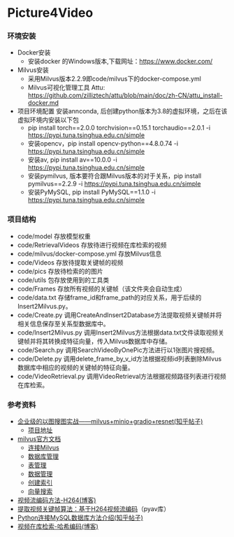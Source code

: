 # Picture4Video

### 环境安装
+ Docker安装
  - 安装docker 的Windows版本,下载网址：https://www.docker.com/
+ Milvus安装
  - 采用Milvus版本2.2.9即code/milvus下的docker-compose.yml
  - Milvus可视化管理工具 Attu: https://github.com/zilliztech/attu/blob/main/doc/zh-CN/attu_install-docker.md
+ 项目环境配置
  安装annconda, 后创建python版本为3.8的虚拟环境，之后在该虚拟环境内安装以下包
  - pip install torch==2.0.0 torchvision==0.15.1 torchaudio==2.0.1 -i https://pypi.tuna.tsinghua.edu.cn/simple
  - 安装opencv，pip install opencv-python==4.8.0.74 -i https://pypi.tuna.tsinghua.edu.cn/simple
  - 安装av, pip install av==10.0.0 -i https://pypi.tuna.tsinghua.edu.cn/simple
  - 安装pymilvus, 版本要符合跟Milvus版本的对于关系，pip install pymilvus==2.2.9 -i https://pypi.tuna.tsinghua.edu.cn/simple 
  - 安装PyMySQL, pip install PyMySQL==1.1.0 -i https://pypi.tuna.tsinghua.edu.cn/simple

### 项目结构
+ code/model 存放模型权重
+ code/RetrievalVideos 存放待进行视频在库检索的视频
+ code/milvus/docker-compose.yml 存放Milvus信息
+ code/Videos 存放待提取关键帧的视频
+ code/pics 存放待检索的的图片
+ code/utils 包存放使用到的工具类
+ code/Frames 存放所有视频的关键帧（该文件夹会自动生成）
+ code/data.txt 存储frame_id和frame_path的对应关系，用于后续的Insert2Milvus.py。
+ code/Create.py 调用CreateAndInsert2Database方法提取视频关键帧并将相关信息保存至关系型数据库中。
+ code/Insert2Milvus.py 调用Insert2Milvus方法根据data.txt文件读取视频关键帧并将其转换成特征向量，传入Milvus数据库中存储。
+ code/Search.py 调用SearchVideoByOnePic方法进行以1张图片搜视频。
+ code/Delete.py 调用delete_frame_by_v_id方法根据视频id列表删除Milvus数据库中相应的视频的关键帧的特征向量。
+ code/VideoRetrieval.py 调用VideoRetrieval方法根据视频路径列表进行视频在库检索。

### 参考资料
+ [企业级的以图搜图实战——milvus+minio+gradio+resnet(知乎帖子)](https://zhuanlan.zhihu.com/p/591672698)
  - [项目地址](https://github.com/wp931120/picSearch)
+ [milvus官方文档](https://milvus.io/docs)
  - [连接Milvus](https://milvus.io/docs/manage_connection.md)
  - [数据库管理](https://milvus.io/docs/manage_databases.md)
  - [表管理](https://milvus.io/docs/create_collection.md)
  - [数据管理](https://milvus.io/docs/insert_data.md)
  - [创建索引](https://milvus.io/docs/build_index.md)
  - [向量搜索](https://milvus.io/docs/search.md)
+ [视频流编码方法-H264(博客)](https://blog.csdn.net/hello_1995/article/details/122091747)
+ [提取视频关键帧算法：基于H264视频流编码](https://pyav.org/docs/8.0.1/cookbook/basics.html#saving-keyframes)（pyav库）
+ [Python连接MySQL数据库方法介绍(知乎帖子)](https://zhuanlan.zhihu.com/p/79021906)
+ [视频在库检索-哈希编码(博客)](https://blog.csdn.net/weixin_50153843/article/details/131027348)  



  
